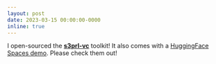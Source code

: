 ```yaml
---
layout: post
date: 2023-03-15 00:00:00-0000
inline: true
---
```


I open-sourced the [**s3prl-vc**](https://github.com/unilight/s3prl-vc) toolkit! It also comes with a [HuggingFace Spaces demo](https://huggingface.co/spaces/unilight/s3prl-vc-vcc2020). Please check them out!